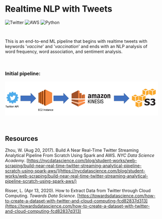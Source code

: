 # Realtime NLP with Tweets

![Twitter](https://img.shields.io/badge/Twitter-1DA1F2?style=for-the-badge&logo=twitter&logoColor=white) ![AWS](https://img.shields.io/badge/AWS-FF9900?style=for-the-badge&logo=amazon-aws&logoColor=white) ![Python](https://img.shields.io/badge/Python-306998?style=for-the-badge&logo=python&logoColor=white)

<br>

This is an end-to-end ML pipeline that begins with realtime tweets with keywords '_vaccine_' and '_vaccination_' and ends with an NLP analysis of word frequency, word association, and sentiment analysis.

<br>

### Initial pipeline:

![Current Pipeline](/_images/initial_pipeline.png)

<br>

## Resources
Zhou, W. (Aug 20, 2017). Build A Near Real-Time Twitter Streaming Analytical Pipeline From Scratch Using Spark and AWS. _NYC Data Science Academy_. [https://nycdatascience.com/blog/student-works/web-scraping/build-near-real-time-twitter-streaming-analytical-pipeline-scratch-using-spark-aws/](https://nycdatascience.com/blog/student-works/web-scraping/build-near-real-time-twitter-streaming-analytical-pipeline-scratch-using-spark-aws/)

Risser, L. (Apr 13, 2020). How to Extract Data from Twitter through Cloud Computing. _Towards Data Science_. [https://towardsdatascience.com/how-to-create-a-dataset-with-twitter-and-cloud-computing-fcd82837d313](https://towardsdatascience.com/how-to-create-a-dataset-with-twitter-and-cloud-computing-fcd82837d313)
